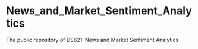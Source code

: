 # News_and_Market_Sentiment_Analytics
 The public repository of DS821: News and Market Sentiment Analytics
